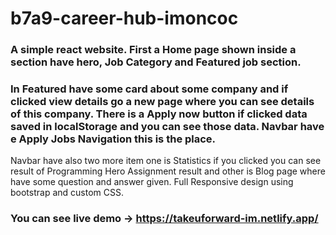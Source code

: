 # b7a9-career-hub-imoncoc

### A simple react website. First a Home page shown inside a section have hero, Job Category and Featured job section.
### In Featured have some card about some company and if clicked view details go a new page where you can see details of this company. There is a Apply now button if clicked data saved in localStorage and you can see those data. Navbar have e Apply Jobs Navigation this is the place.
 Navbar have also two more item one is Statistics if you clicked you can see result of Programming Hero Assignment result and other is Blog page where have some question and answer given.
 Full Responsive design using bootstrap and custom CSS.
### You can see live demo -> https://takeuforward-im.netlify.app/
